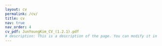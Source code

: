 ```yaml
---
layout: cv
permalink: /cv/
title: cv
nav: true
nav_order: 4
cv_pdf: JunYoungKim_CV_(1.2.1).pdf
# description: This is a description of the page. You can modify it in 'pages/_cv.md'. You can also change or remove the top pdf download button.
---
```

